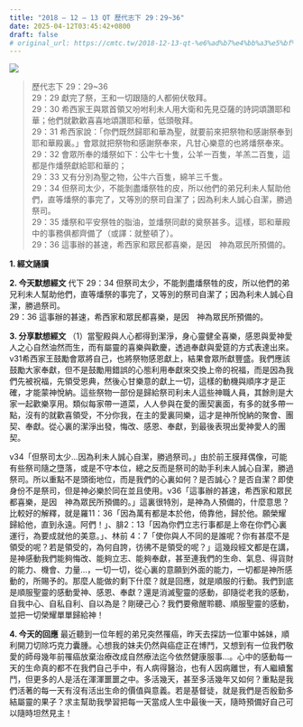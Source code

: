 ```yaml
---
title: "2018 – 12 – 13 QT 歷代志下 29：29~36"
date: 2025-04-12T03:45:42+0800
draft: false
# original_url: https://cmtc.tw/2018-12-13-qt-%e6%ad%b7%e4%bb%a3%e5%bf%97%e4%b8%8b-29%ef%bc%9a2936
---
```


![](/images/qt.jpg)
> 歷代志下 29：29\~36  
> 29：29 獻完了祭，王和一切跟隨的人都俯伏敬拜。  
> 29：30 希西家王與眾首領又吩咐利未人用大衛和先見亞薩的詩詞頌讚耶和華；他們就歡歡喜喜地頌讚耶和華，低頭敬拜。  
> 29：31 希西家說：「你們既然歸耶和華為聖，就要前來把祭物和感謝祭奉到耶和華殿裏。」會眾就把祭物和感謝祭奉來，凡甘心樂意的也將燔祭奉來。  
> 29：32 會眾所奉的燔祭如下：公牛七十隻，公羊一百隻，羊羔二百隻，這都是作燔祭獻給耶和華的；  
> 29：33 又有分別為聖之物，公牛六百隻，綿羊三千隻。  
> 29：34 但祭司太少，不能剝盡燔祭牲的皮，所以他們的弟兄利未人幫助他們，直等燔祭的事完了，又等別的祭司自潔了；因為利未人誠心自潔，勝過祭司。  
> 29：35 燔祭和平安祭牲的脂油，並燔祭同獻的奠祭甚多。這樣，耶和華殿中的事務俱都齊備了（或譯：就整頓了）。  
> 29：36 這事辦的甚速，希西家和眾民都喜樂，是因　神為眾民所預備的。

**1. 經文誦讀**

**2.  今天默想經文**
代下 29：34 但祭司太少，不能剝盡燔祭牲的皮，所以他們的弟兄利未人幫助他們，直等燔祭的事完了，又等別的祭司自潔了；因為利未人誠心自潔，勝過祭司。  
29：36 這事辦的甚速，希西家和眾民都喜樂，是因　神為眾民所預備的。

**3. 分享默想經文**
（1）當聖殿與人心都得到潔淨，身心靈健全喜樂，感恩與愛神愛人之心自然油然而生，而有屬靈的喜樂與歡慶，透過奉獻與愛筵的方式表達出來。v31希西家王鼓勵會眾將自己，也將祭物感恩獻上，結果會眾所獻豐盛。我們應該鼓勵大家奉獻，但不是鼓勵用錯誤的心態利用奉獻來交換上帝的祝福，而是因為我們先被祝福，先領受恩典，然後心甘樂意的獻上一切，這樣的動機與順序才是正確，才能蒙神悅納。這些祭物一部份是歸給祭司利未人這些神職人員，其餘則是大家一起歡樂享用。類似每家帶一道菜，人人參與在愛的團契裏面，有多的就多帶一點，沒有的就歡喜領受，不分你我，在主的愛裏同樂，這才是神所悅納的聚會、團契、奉獻。從心裏的潔淨出發，悔改、感恩、奉獻，到最後表現出愛神愛人的團契。

v34「但祭司太少…因為利未人誠心自潔，勝過祭司。」由於前王膜拜偶像，可能有些祭司隨之墮落，或是不守本位，總之反而是祭司的助手利未人誠心自潔，勝過祭司。所以重點不是頭銜地位，而是我們的心裏如何？是否誠心？是否自潔？即使身份不是祭司，但是神必樂於同在並且使用。v36「這事辦的甚速，希西家和眾民都喜樂，是因　神為眾民所預備的。」這裏很特別，是神為人預備的，什麼意思？比較好的解釋，就是羅11：36「因為萬有都是本於他，倚靠他，歸於他。願榮耀歸給他，直到永遠。阿們！」、腓2：13「因為你們立志行事都是上帝在你們心裏運行，為要成就他的美意。」、林前 4：7「使你與人不同的是誰呢？你有甚麼不是領受的呢？若是領受的，為何自誇，彷彿不是領受的呢？」這幾段經文都是在講，是神感動我們能夠悔改、能夠立志、能夠奉獻，甚至連我們的生命、氣息、得貨財的能力、機會、力量…，一切一切，從心裏的意願到外面的能力，一切都是神所感動的，所賜予的。那麼人能做的剩下什麼？就是回應，就是順服的行動。我們到底是順服聖靈的感動愛神、感恩、奉獻？還是消滅聖靈的感動，卻隨從老我的感動，自我中心、自私自利、自以為是？剛硬己心？我們要儆醒聆聽、順服聖靈的感動，並把一切榮耀單單歸給神！

**4. 今天的回應**
最近聽到一位年輕的弟兄突然罹癌，昨天去探訪一位軍中姊妹，順利開刀切除巧克力囊腫。心想我的妹夫仍然與癌症正在博鬥，又想到有一位我們敬愛的師母幾年前罹癌放棄治療改成自然療法迄今依然健康服事…。心中的感動每一天的生命真的都不在我們自己手中，有人病得醫治，也有人因病離世，有人繼續奮鬥，但更多的人是活在渾渾噩噩之中。多活幾天，甚至多活幾年又如何？重點是我們活著的每一天有沒有活出生命的價值與意義。若是基督徒，就是我們是否殷勤多結屬靈的果子？求主幫助我學習把每一天當成人生中最後一天，隨時預備好自己可以隨時坦然見主！
